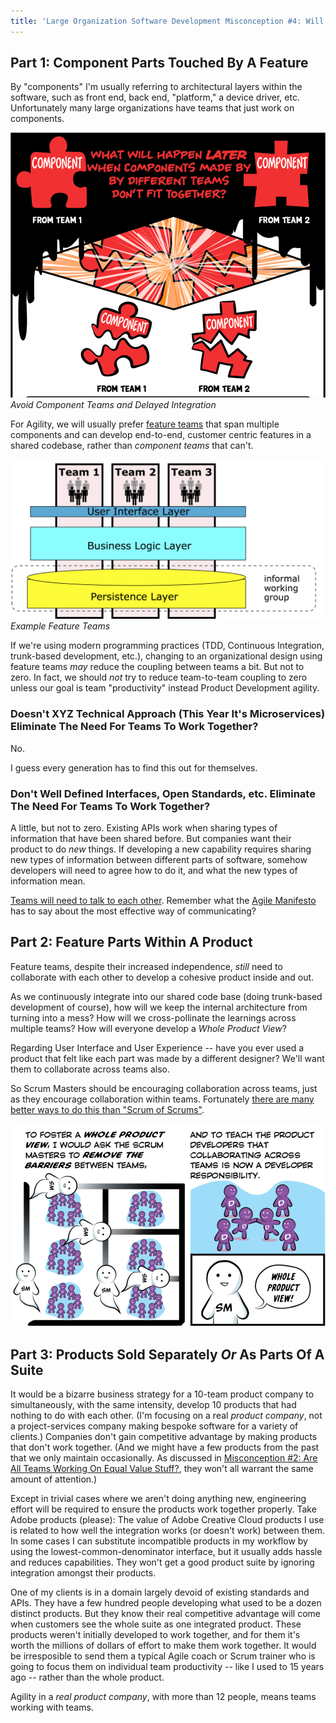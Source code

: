 ```yaml
---
title: 'Large Organization Software Development Misconception #4: Will Parts Made By Different Teams Fit Together By Magic?'
---
```


## Part 1: Component Parts Touched By A Feature


By "components" I'm usually referring to architectural layers within the software, such as front end, back end, "platform," a device driver, etc.  Unfortunately many large organizations have teams that just work on components.

[![Components Don't Fit Together](../images/components-dont-fit-together.png)](/Why-Scrum-Isnt-Making-Your-Company-Very-Agile/)
*Avoid Component Teams and Delayed Integration*


For Agility, we will usually prefer [feature teams](https://less.works/less/structure/feature-teams.html) that span multiple components and can develop end-to-end, customer centric features in a shared codebase, rather than *component teams* that can't.

![Feature Teams](../images/feature-teams.png)
*Example Feature Teams*

If we're using modern programming practices (TDD, Continuous Integration, trunk-based development, etc.), changing to an organizational design using feature teams *may* reduce the coupling between teams a bit.  But not to zero.  In fact, we should *not* try to reduce team-to-team coupling to zero unless our goal is team "productivity" instead Product Development agility.


### Doesn't XYZ Technical Approach (This Year It's Microservices) Eliminate The Need For Teams To Work Together?

No.

I guess every generation has to find this out for themselves.

### Don't Well Defined Interfaces, Open Standards, etc. Eliminate The Need For Teams To Work Together?

A little, but not to zero.  Existing APIs work when sharing types of information that have been shared before.  But companies want their product to do *new* things.  If developing a new capability requires sharing new types of information between different parts of software, somehow developers will need to agree how to do it, and what the new types of information mean.

[Teams will need to talk to each other](https://less.works/less/framework/coordination-and-integration.html).  Remember what the [Agile Manifesto](https://agilemanifesto.org/principles.html) has to say about the most effective way of communicating?

## Part 2: Feature Parts Within A Product

Feature teams, despite their increased independence, *still* need to collaborate with each other to develop a cohesive product inside and out.

As we continuously integrate into our shared code base (doing trunk-based development of course), how will we keep the internal architecture from turning into a mess?  How will we cross-pollinate the learnings across multiple teams?  How will everyone develop a *Whole Product View*?

Regarding User Interface and User Experience -- have you ever used a product that felt like each part was made by a different designer?  We'll want them to collaborate across teams also.

So Scrum Masters should be encouraging collaboration across teams, just as they encourage collaboration within teams.  Fortunately [there are many better ways to do this than "Scrum of Scrums"](https://less.works/less/framework/coordination-and-integration.html).

![Tear down the wall](../images/tear-down-the-wall.png)

## Part 3: Products Sold Separately _Or_ As Parts Of A Suite

It would be a bizarre business strategy for a 10-team product company to simultaneously, with the same intensity, develop 10 products that had nothing to do with each other.  (I'm focusing on a real *product company*, not a project-services company making bespoke software for a variety of clients.)  Companies don't gain competitive advantage by making products that don't work together.  (And we might have a few products from the past that we only maintain occasionally.  As discussed in [Misconception #2: Are All Teams Working On Equal Value Stuff?](/misconception-2-all-teams-are-working-on-equal-value/), they won't all warrant the same amount of attention.)

Except in trivial cases where we aren't doing anything new, engineering effort will be required to ensure the products work together properly.  Take Adobe products (please):  The value of Adobe Creative Cloud products I use is related to how well the integration works (or doesn't work) between them.  In some cases I can substitute incompatible products in my workflow by using the lowest-common-denominator interface, but it usually adds hassle and reduces capabilities.  They won't get a good product suite by ignoring integration amongst their products.  

One of my clients is in a domain largely devoid of existing standards and APIs.  They have a few hundred people developing what used to be a dozen distinct products.  But they know their real competitive advantage will come when customers see the whole suite as one integrated product.  These products weren't initially developed to work together, and for them it's worth the millions of dollars of effort to make them work together.  It would be irresposible to send them a typical Agile coach or Scrum trainer who is going to focus them on individual team productivity -- like I used to 15 years ago -- rather than the whole product.

Agility in a *real product company*, with more than 12 people, means teams working with teams.
